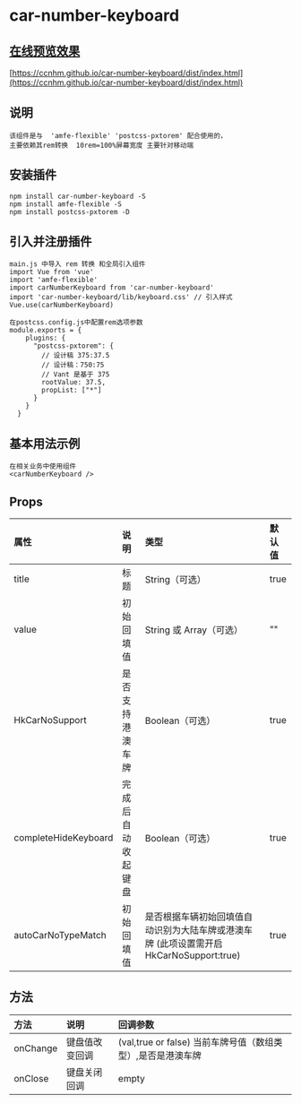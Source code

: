 # car-number-keyboard 

## [在线预览效果](https://ccnhm.github.io/car-number-keyboard/dist/index.html)


[https://ccnhm.github.io/car-number-keyboard/dist/index.html](https://ccnhm.github.io/car-number-keyboard/dist/index.html)

## 说明

```
该组件是与  'amfe-flexible' 'postcss-pxtorem' 配合使用的， 
主要依赖其rem转换  10rem=100%屏幕宽度 主要针对移动端
```

## 安装插件
 
```
npm install car-number-keyboard -S
npm install amfe-flexible -S
npm install postcss-pxtorem -D
```
 
## 引入并注册插件
 
```
main.js 中导入 rem 转换 和全局引入组件
import Vue from 'vue'
import 'amfe-flexible'
import carNumberKeyboard from 'car-number-keyboard'
import 'car-number-keyboard/lib/keyboard.css' // 引入样式
Vue.use(carNumberKeyboard)

在postcss.config.js中配置rem选项参数
module.exports = {
    plugins: {
      "postcss-pxtorem": {
        // 设计稿 375:37.5
        // 设计稿：750:75
        // Vant 是基于 375
        rootValue: 37.5,
        propList: ["*"]
      }
    }
  }
```
 
## 基本用法示例

```
在相关业务中使用组件
<carNumberKeyboard />
```
 
## Props
 
属性 | 说明 | 类型 | 默认值
:--- | :--- | :--- | :---
title | 标题 | String（可选） | true
value | 初始回填值 | String 或 Array（可选） | ""
HkCarNoSupport | 是否支持港澳车牌 | Boolean（可选） | true
completeHideKeyboard | 完成后自动收起键盘 | Boolean（可选） | true
autoCarNoTypeMatch | 初始回填值 | 是否根据车辆初始回填值自动识别为大陆车牌或港澳车牌 (此项设置需开启HkCarNoSupport:true) | true


## 方法
 
方法 | 说明 | 回调参数
:--- | :--- | :--- 
onChange | 键盘值改变回调 | (val,true or false) 当前车牌号值（数组类型）,是否是港澳车牌
onClose | 键盘关闭回调 | empty
 

